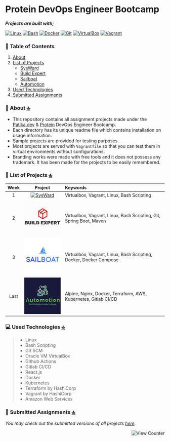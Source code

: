 # Protein DevOps Engineer Bootcamp

**_Projects are built with;_**

[![Linux][#linux]][@linux] [![Bash][#bash]][@bash] [![Docker][#docker]][@docker] [![Git][#git]][@git] [![VirtualBox][#virtualbox]][@virtualbox] [![Vagrant][#vagrant]][@vagrant]

### :open_book: **Table of Contents**

1. [About](#notebook-about-)
2. [List of Projects](#scroll-list-of-projects-)
   - [SysWard](#scroll-list-of-projects-)
   - [Build Expert](#scroll-list-of-projects-)
   - [Sailboat](#scroll-list-of-projects-)
   - [Automotion](#scroll-list-of-projects-)
3. [Used Technologies](#computer-used-technologies-)
4. [Submitted Assignments](#floppy_disk-submitted-assignments-)

### :notebook: About [🔝](#open_book-table-of-contents)

- This repository contains all assignment projects made under the [Patika.dev][@patika] & [Protein][@protein] DevOps Engineer Bootcamp.
- Each directory has its unique readme file which contains installation on usage information.
- Sample projects are provided for testing purposes.
- Most projects are served with `Vagrantfile` so that you can test them in virtual environments without configurations.
- Branding works were made with free tools and it does not possess any trademark. It has been made for the projects to be easily remembered.

### :scroll: List of Projects [🔝](#open_book-table-of-contents)

| Week |                   Project                    | Keywords                                                            |
| :--: | :------------------------------------------: | :------------------------------------------------------------------ |
|  1   |       [![SysWard][#sysward]][@sysward]       | Virtualbox, Vagrant, Linux, Bash Scripting                          |
|  2   | [![BuildExpert][#buildexpert]][@buildexpert] | Virtualbox, Vagrant, Linux, Bash Scripting, Git, Spring Boot, Maven |
|  3   |     [![Sailboat][#sailboat]][@sailboat]      | Virtualbox, Vagrant, Linux, Bash Scripting, Docker, Docker Compose  |
| Last |  [![Automotion][#automotion]][@automotion]   | Alpine, Nginx, Docker, Terraform, AWS, Kubernetes, Gitlab CI/CD     |

### :computer: **Used Technologies** [🔝](#open_book-table-of-contents)

> - Linux
> - Bash Scripting
> - Git SCM
> - Oracle VM VirtualBox
> - Github Actions
> - Gitlab CI/CD
> - React.js
> - Docker
> - Kubernetes
> - Terraform by HashiCorp
> - Vagrant by HashiCorp
> - Amazon Web Services

### :floppy_disk: **Submitted Assignments** [🔝](#open_book-table-of-contents)

_You may check out the submitted versions of all projects [here][@og-repo]._

<!-- View Counter -->
<p align="right"><img src="https://komarev.com/ghpvc/?username=protein-devops-bootcamp&style=flat&label=Views&color=blue" alt="View Counter"></a></p>

<!-- Badge Index -->

[#linux]: https://img.shields.io/badge/Linux-FCC624?style=flat&logo=linux&logoColor=black
[#bash]: https://img.shields.io/badge/Bash-4EAA25?style=flat&logo=GNU%20Bash&logoColor=white
[#git]: https://img.shields.io/badge/Git-E44C30?style=flat&logo=git&logoColor=white
[#docker]: https://img.shields.io/badge/Docker-2CA5E0?style=flat&logo=docker&logoColor=white
[#virtualbox]: https://img.shields.io/badge/VirtualBox-183A61?style=flat&logo=virtualbox&logoColor=white
[#vagrant]: https://img.shields.io/badge/Vagrant-1868F2?style=flat&logo=vagrant&logoColor=white

<!-- URL Index -->

[@patika]: https://www.patika.dev/
[@protein]: https://protein.tech/
[@linux]: https://www.linux.org/
[@bash]: https://www.gnu.org/software/bash/
[@docker]: https://www.docker.com/
[@git]: https://git-scm.com/
[@virtualbox]: https://www.virtualbox.org/
[@vagrant]: https://www.vagrantup.com/
[@vagrant-download]: https://www.vagrantup.com/downloads/

<!-- Original Assignments -->

[@og-repo]: https://github.com/orgs/Protein-DevOps-Engineer-Bootcamp/repositories?q=huyagci&type=all

<!-- List of Projects -->

[@sysward]: https://github.com/huyagci/sysward
[@buildexpert]: https://github.com/huyagci/buildexpert
[@sailboat]: https://github.com/huyagci/sailboat
[@automotion]: https://github.com/huyagci/automotion
[#sysward]: https://raw.githubusercontent.com/huyagci/sysward/main/res/img/sysward-100px.png
[#buildexpert]: https://raw.githubusercontent.com/huyagci/buildexpert/main/res/img/buildexpert-100px.png
[#sailboat]: https://raw.githubusercontent.com/huyagci/sailboat/main/res/img/sailboat-100px.png
[#automotion]: https://raw.githubusercontent.com/huyagci/automotion/main/assets/img/automotion-100px.png
